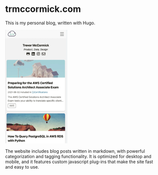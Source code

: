 # trmccormick.com

This is my personal blog, written with Hugo.

<img src="https://github.com/trevormccormick/trmccormick/blob/main/static/trmccormick.com_example.webp?raw=true" width="200">

The website includes blog posts written in markdown, with powerful categorization and tagging functionality. It is optimized for desktop and mobile, and it features custom javascript plug-ins that make the site fast and easy to use. 
